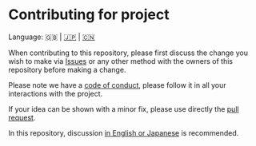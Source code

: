 # Contributing for project

Language: 🇬🇧 | [🇯🇵](./CONTRIBUTING.ja.md) | [🇨🇳](./CONTRIBUTING.zh.md)

When contributing to this repository,
please first discuss the change you wish to make via
[Issues](https://github.com/kurone-kito/monorepo-pnp-jest-example/issues)
or any other method with the owners of this repository before making a
change.

Please note we have a [code of conduct](./CODE_OF_CONDUCT.md),
please follow it in all your interactions with the project.

If your idea can be shown with a minor fix, please use directly the
[pull request](https://github.com/kurone-kito/monorepo-pnp-jest-example/pulls).

In this repository, discussion
[in English or Japanese](https://translate.google.com/) is recommended.
